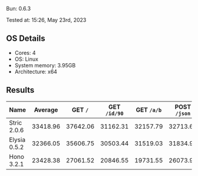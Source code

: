 Bun: 0.6.3

Tested at: 15:26, May 23rd, 2023

## OS Details
- Cores: 4
- OS: Linux
- System memory: 3.95GB
- Architecture: x64

## Results
| Name | Average | GET `/` | GET `/id/90` | GET `/a/b` | POST `/json` |
| --- | --- | --- | --- | --- | --- | 
| Stric 2.0.6 | 33418.96 | 37642.06 | 31162.31 | 32157.79 | 32713.66 |
| Elysia 0.5.2 | 32366.05 | 35606.75 | 30503.44 | 31519.03 | 31834.97 |
| Hono 3.2.1 | 23428.38 | 27061.52 | 20846.55 | 19731.55 | 26073.91 |